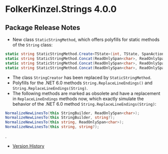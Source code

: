 # FolkerKinzel.Strings 4.0.0
## Package Release Notes

- New class `StaticStringMethod`, which offers polyfills for static methods of the `String` class:
```csharp
static string StaticStringMethod.Create<TState>(int, TState, SpanAction<char, TState>);
static string StaticStringMethod.Concat(ReadOnlySpan<char>, ReadOnlySpan<char>, ReadOnlySpan<char>, ReadOnlySpan<char>);
static string StaticStringMethod.Concat(ReadOnlySpan<char>, ReadOnlySpan<char>, ReadOnlySpan<char>);
static string StaticStringMethod.Concat(ReadOnlySpan<char>, ReadOnlySpan<char>);
```
- The class `StringCreator` has been replaced by `StaticStringMethod`.
- Polyfills for the .NET 6.0 methods `String.ReplaceLineEndings()` and `String.ReplaceLineEndings(String)`.
- The following methods are marked as obsolete and have a replacement in `ReplaceLineEndings` methods now,
which exactly simulate the behavior of the .NET 6.0 method `String.ReplaceLineEndings(String)`:
```csharp
NormalizeNewLinesTo(this StringBuilder, ReadOnlySpan<char>);
NormalizeNewLinesTo(this StringBuilder, string?);
NormalizeNewLinesTo(this string, ReadOnlySpan<char>);
NormalizeNewLinesTo(this string, string?);
```
.
- [Version History](https://github.com/FolkerKinzel/Strings/releases)



